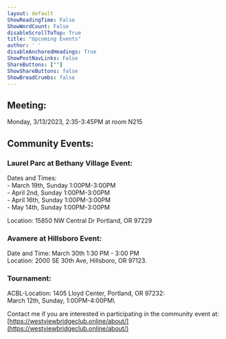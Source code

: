 ```yaml
---
layout: default
ShowReadingTime: False
ShowWordCount: False
disableScrollToTop: True
title: "Upcoming Events"
author: ' '
disableAnchoredHeadings: True
ShowPostNavLinks: False
ShareButtons: [""]
ShowShareButtons: false
ShowBreadCrumbs: false
---
```


## Meeting:
Monday, 3/13/2023, 2:35-3:45PM at room N215

## Community Events:
### Laurel Parc at Bethany Village Event:
Dates and Times:\
 \- March 19th, Sunday 1:00PM-3:00PM\
 \- April 2nd, Sunday 1:00PM-3:00PM\
 \- April 16th, Sunday 1:00PM-3:00PM\
 \- May 14th, Sunday 1:00PM-3:00PM

Location: 15850 NW Central Dr Portland, OR 97229

### Avamere at Hillsboro Event:
Date and Time: March 30th 1:30 PM - 3:00 PM\
Location: 2000 SE 30th Ave, Hillsboro, OR 97123.

### Tournament:
ACBL-Location: 1405 Lloyd Center, Portland, OR 97232:\
March 12th, Sunday, 1:00PM-4:00PM\


Contact me if you are interested in participating in the community event at: [https://westviewbridgeclub.online/about/](https://westviewbridgeclub.online/about/)
